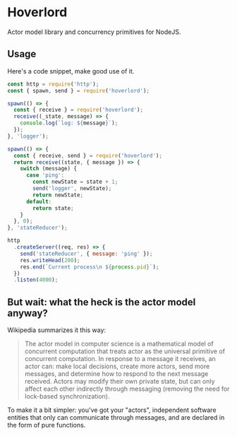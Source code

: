# Hoverlord
Actor model library and concurrency primitives for NodeJS.

## Usage
Here's a code snippet, make good use of it.

```js
const http = require('http');
const { spawn, send } = require('hoverlord');

spawn(() => {
  const { receive } = require('hoverlord');
  receive((_state, message) => {
    console.log(`log: ${message}`);
  });
}, 'logger');

spawn(() => {
  const { receive, send } = require('hoverlord');
  return receive((state, { message }) => {
    switch (message) {
      case 'ping':
        const newState = state + 1;
        send('logger', newState);
        return newState;
      default:
        return state;
    }
  }, 0);
}, 'stateReducer');

http
  .createServer((req, res) => {
    send('stateReducer', { message: 'ping' });
    res.writeHead(200);
    res.end(`Current process\n ${process.pid}`);
  })
  .listen(4000);
```

## But wait: what the heck is the actor model anyway?
Wikipedia summarizes it this way:

> The actor model in computer science is a mathematical model of concurrent computation that treats actor as the universal primitive of concurrent computation. In response to a message it receives, an actor can: make local decisions, create more actors, send more messages, and determine how to respond to the next message received. Actors may modify their own private state, but can only affect each other indirectly through messaging (removing the need for lock-based synchronization).

To make it a bit simpler: you've got your "actors", independent software entities that only can communicate through messages, and are declared in the form of pure functions.
